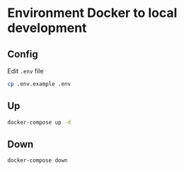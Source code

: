 # Environment Docker to local development

## Config
Edit ```.env``` file
```sh
cp .env.example .env
```

## Up
```sh
docker-compose up -d
```

## Down
```sh
docker-compose down
```